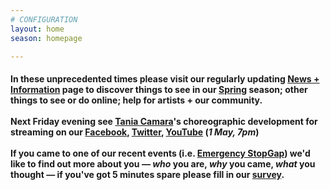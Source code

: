 ```yaml
---
# CONFIGURATION
layout: home
season: homepage

---
```

#### In these unprecedented times please visit our regularly updating [News + Information](/coronavirus) page to discover things to see in our [Spring](/current/2020-springsummer/) season; other things to see or do online; help for artists + our community.<br><br>Next Friday evening see [Tania Camara](/current/2020-springsummer/camara)'s choreographic development for streaming on our <a href="http://facebook.com/warnmcr" target="_blank">Facebook</a>, <a href="http://twitter.com/warnmcr" target="_blank">Twitter</a>, <a href="http://www.youtube.com/channel/UCcAnSRD_qFdRdJ39gVEyFcg" target="_blank">YouTube</a> (*1 May, 7pm*)<br><br>If you came to one of our recent events (i.e. [Emergency StopGap](/current/2020-emergencystopgap)) we'd like to find out more about you — *who* you are, *why* you came, *what* you thought — if you've got 5 minutes spare please fill in our <a href="http://research.audiencesurveys.org/s.asp?k=157901649112" target="_blank">survey</a>.
